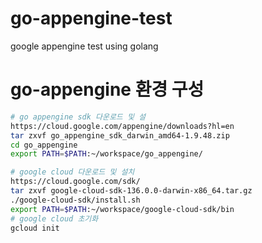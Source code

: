 # go-appengine-test
google appengine test using golang


# go-appengine 환경 구성
```bash
# go appengine sdk 다운로드 및 설
https://cloud.google.com/appengine/downloads?hl=en
tar zxvf go_appengine_sdk_darwin_amd64-1.9.48.zip
cd go_appengine
export PATH=$PATH:~/workspace/go_appengine/

# google cloud 다운로드 및 설치
https://cloud.google.com/sdk/
tar zxvf google-cloud-sdk-136.0.0-darwin-x86_64.tar.gz
./google-cloud-sdk/install.sh
export PATH=$PATH:~/workspace/google-cloud-sdk/bin
# google cloud 초기화
gcloud init
```
